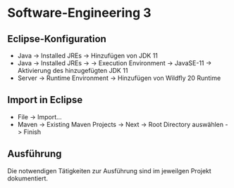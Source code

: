 # Software-Engineering 3

## Eclipse-Konfiguration
- Java -> Installed JREs -> Hinzufügen von JDK 11
- Java -> Installed JREs -> -> Execution Environment -> JavaSE-11 -> Aktivierung des hinzugefügten JDK 11
- Server -> Runtime Environment -> Hinzufügen von Wildfly 20 Runtime

## Import in Eclipse
- File -> Import...
- Maven -> Existing Maven Projects -> Next -> Root Directory auswählen -> Finish

## Ausführung
Die notwendigen Tätigkeiten zur Ausführung sind im jeweilgen Projekt dokumentiert.